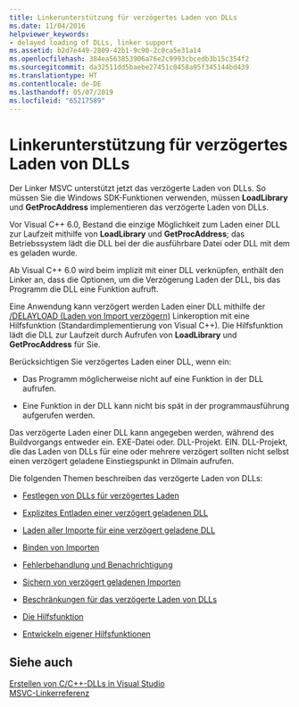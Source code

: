```yaml
---
title: Linkerunterstützung für verzögertes Laden von DLLs
ms.date: 11/04/2016
helpviewer_keywords:
- delayed loading of DLLs, linker support
ms.assetid: b2d7e449-2809-42b1-9c90-2c0ca5e31a14
ms.openlocfilehash: 384ea563853906a76e2c9993cbcedb3b15c354f2
ms.sourcegitcommit: da32511dd5baebe27451c0458a95f345144bd439
ms.translationtype: HT
ms.contentlocale: de-DE
ms.lasthandoff: 05/07/2019
ms.locfileid: "65217589"
---
```

# <a name="linker-support-for-delay-loaded-dlls"></a>Linkerunterstützung für verzögertes Laden von DLLs

Der Linker MSVC unterstützt jetzt das verzögerte Laden von DLLs. So müssen Sie die Windows SDK-Funktionen verwenden, müssen **LoadLibrary** und **GetProcAddress** implementieren das verzögerte Laden von DLLs.

Vor Visual C++ 6.0, Bestand die einzige Möglichkeit zum Laden einer DLL zur Laufzeit mithilfe von **LoadLibrary** und **GetProcAddress**; das Betriebssystem lädt die DLL bei der die ausführbare Datei oder DLL mit dem es geladen wurde.

Ab Visual C++ 6.0 wird beim implizit mit einer DLL verknüpfen, enthält den Linker an, dass die Optionen, um die Verzögerung Laden der DLL, bis das Programm die DLL eine Funktion aufruft.

Eine Anwendung kann verzögert werden Laden einer DLL mithilfe der [/DELAYLOAD (Laden von Import verzögern)](delayload-delay-load-import.md) Linkeroption mit eine Hilfsfunktion (Standardimplementierung von Visual C++). Die Hilfsfunktion lädt die DLL zur Laufzeit durch Aufrufen von **LoadLibrary** und **GetProcAddress** für Sie.

Berücksichtigen Sie verzögertes Laden einer DLL, wenn ein:

- Das Programm möglicherweise nicht auf eine Funktion in der DLL aufrufen.

- Eine Funktion in der DLL kann nicht bis spät in der programmausführung aufgerufen werden.

Das verzögerte Laden einer DLL kann angegeben werden, während des Buildvorgangs entweder ein. EXE-Datei oder. DLL-Projekt. EIN. DLL-Projekt, die das Laden von DLLs für eine oder mehrere verzögert sollten nicht selbst einen verzögert geladene Einstiegspunkt in Dllmain aufrufen.

Die folgenden Themen beschreiben das verzögerte Laden von DLLs:

- [Festlegen von DLLs für verzögertes Laden](specifying-dlls-to-delay-load.md)

- [Explizites Entladen einer verzögert geladenen DLL](explicitly-unloading-a-delay-loaded-dll.md)

- [Laden aller Importe für eine verzögert geladene DLL](loading-all-imports-for-a-delay-loaded-dll.md)

- [Binden von Importen](binding-imports.md)

- [Fehlerbehandlung und Benachrichtigung](error-handling-and-notification.md)

- [Sichern von verzögert geladenen Importen](dumping-delay-loaded-imports.md)

- [Beschränkungen für das verzögerte Laden von DLLs](constraints-of-delay-loading-dlls.md)

- [Die Hilfsfunktion](understanding-the-helper-function.md)

- [Entwickeln eigener Hilfsfunktionen](developing-your-own-helper-function.md)

## <a name="see-also"></a>Siehe auch

[Erstellen von C/C++-DLLs in Visual Studio](../dlls-in-visual-cpp.md)<br/>
[MSVC-Linkerreferenz](linking.md)
